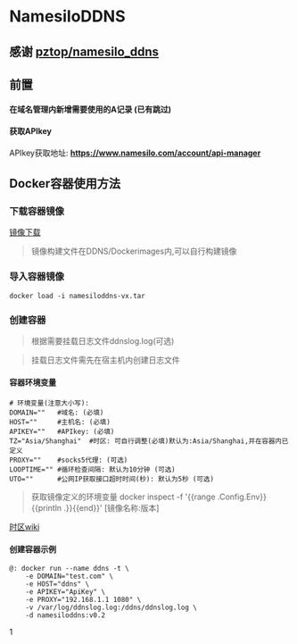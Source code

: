 # NamesiloDDNS

## 感谢 [pztop/namesilo_ddns](https://github.com/pztop/namesilo_ddns)

## 前置
#### 在域名管理内新增需要使用的A记录 (已有跳过)
#### 获取APIkey
APIkey获取地址: **https://www.namesilo.com/account/api-manager**

## Docker容器使用方法
### 下载容器镜像
[镜像下载](https://github.com/toolxg/Namesilo-DDNS-SSL/releases)
>镜像构建文件在DDNS/Dockerimages内,可以自行构建镜像

### 导入容器镜像
`docker load -i namesiloddns-vx.tar`

### 创建容器
> 根据需要挂载日志文件ddnslog.log(可选)

> 挂载日志文件需先在宿主机内创建日志文件

#### 容器环境变量
```
# 环境变量(注意大小写):
DOMAIN=""   #域名: (必填)
HOST=""     #主机名: (必填)
APIKEY=""   #APIkey: (必填)
TZ="Asia/Shanghai"  #时区: 可自行调整(必填)默认为:Asia/Shanghai,并在容器内已定义
PROXY=""    #socks5代理: (可选)
LOOPTIME="" #循环检查间隔: 默认为10分钟 (可选)
UTO=""      #公网IP获取接口超时时间(秒): 默认为5秒 (可选)
```
> 获取镜像定义的环境变量 docker inspect -f '{{range .Config.Env}}{{println .}}{{end}}' [镜像名称:版本]

[时区wiki](https://en.wikipedia.org/wiki/List_of_tz_database_time_zones) 

#### 创建容器示例
```
@: docker run --name ddns -t \
    -e DOMAIN="test.com" \
    -e HOST="ddns" \
    -e APIKEY="ApiKey" \
    -e PROXY="192.168.1.1 1080" \
    -v /var/log/ddnslog.log:/ddns/ddnslog.log \
    -d namesiloddns:v0.2
```
1